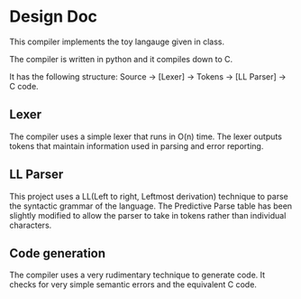# Design Doc

This compiler implements the toy langauge given in class.

The compiler is written in python and it compiles down to C.

It has the following structure:
Source -> [Lexer] -> Tokens -> [LL Parser] -> C code.

## Lexer
The compiler uses a simple lexer that runs in O(n) time. The lexer outputs tokens that maintain information used
in parsing and error reporting.

## LL Parser
This project uses a LL(Left to right, Leftmost derivation) technique to parse the syntactic grammar of the language.
The Predictive Parse table has been slightly modified to allow the parser to take in tokens rather than individual
characters.

## Code generation
The compiler uses a very rudimentary technique to generate code. It checks for very simple semantic errors and 
the equivalent C code.

